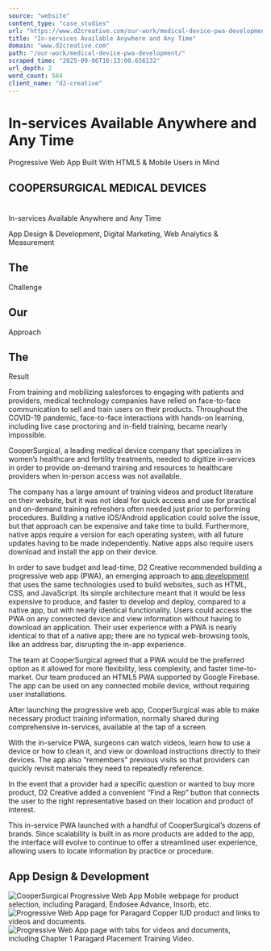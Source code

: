 ```yaml
---
source: "website"
content_type: "case_studies"
url: "https://www.d2creative.com/our-work/medical-device-pwa-development/"
title: "In-services Available Anywhere and Any Time"
domain: "www.d2creative.com"
path: "/our-work/medical-device-pwa-development/"
scraped_time: "2025-09-06T16:13:00.656132"
url_depth: 2
word_count: 584
client_name: "d2-creative"
---
```


# In-services Available Anywhere and Any Time

Progressive Web App Built With HTML5 & Mobile Users in Mind

## COOPERSURGICAL MEDICAL DEVICES

#

In-services Available Anywhere and Any Time

App Design & Development, Digital Marketing, Web Analytics & Measurement

## The
Challenge

## Our
Approach

## The
Result

From training and mobilizing salesforces to engaging with patients and providers, medical technology companies have relied on face-to-face communication to sell and train users on their products. Throughout the COVID-19 pandemic, face-to-face interactions with hands-on learning, including live case proctoring and in-field training, became nearly impossible.

CooperSurgical, a leading medical device company that specializes in women’s healthcare and fertility treatments, needed to digitize in-services in order to provide on-demand training and resources to healthcare providers when in-person access was not available.

The company has a large amount of training videos and product literature on their website, but it was not ideal for quick access and use for practical and on-demand training refreshers often needed just prior to performing procedures. Building a native iOS/Android application could solve the issue, but that approach can be expensive and take time to build. Furthermore, native apps require a version for each operating system, with all future updates having to be made independently. Native apps also require users download and install the app on their device.

In order to save budget and lead-time, D2 Creative recommended building a progressive web app (PWA), an emerging approach to [app development](/capabilities/website-design-and-app-development/) that uses the same technologies used to build websites, such as HTML, CSS, and JavaScript. Its simple architecture meant that it would be less expensive to produce, and faster to develop and deploy, compared to a native app, but with nearly identical functionality. Users could access the PWA on any connected device and view information without having to download an application. Their user experience with a PWA is nearly identical to that of a native app; there are no typical web-browsing tools, like an address bar, disrupting the in-app experience.

The team at CooperSurgical agreed that a PWA would be the preferred option as it allowed for more flexibility, less complexity, and faster time-to-market. Our team produced an HTML5 PWA supported by Google Firebase. The app can be used on any connected mobile device, without requiring user installations.

After launching the progressive web app, CooperSurgical was able to make necessary product training information, normally shared during comprehensive in-services, available at the tap of a screen.

With the in-service PWA, surgeons can watch videos, learn how to use a device or how to clean it, and view or download instructions directly to their devices. The app also “remembers” previous visits so that providers can quickly revisit materials they need to repeatedly reference.

In the event that a provider had a specific question or wanted to buy more product, D2 Creative added a convenient “Find a Rep” button that connects the user to the right representative based on their location and product of interest.

This in-service PWA launched with a handful of CooperSurgical’s dozens of brands. Since scalability is built in as more products are added to the app, the interface will evolve to continue to offer a streamlined user experience, allowing users to locate information by practice or procedure.

## App Design & Development

![CooperSurgical Progressive Web App Mobile webpage for product selection, including Paragard, Endosee Advance, Insorb, etc.](https://www.d2creative.com/wp-content/uploads/2022/07/paragard-mobile-screen-1@2x-1.png) ![Progressive Web App page for Paragard Copper IUD product and links to videos and documents.](https://www.d2creative.com/wp-content/uploads/2022/07/cs-pwa-mobile-screen-2@2x.png) ![Progressive Web App page with tabs for videos and documents, including Chapter 1 Paragard Placement Training Video.](https://www.d2creative.com/wp-content/uploads/2022/07/cs-pwa-mobile-screen-3@2x.png)